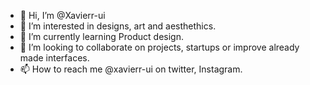 - 👋 Hi, I’m @Xavierr-ui
- 👀 I’m interested in designs, art and aesthethics.
- 🌱 I’m currently learning Product design.
- 💞️ I’m looking to collaborate on projects, startups or improve already made interfaces.
- 📫 How to reach me @xavierr-ui on twitter, Instagram.

<!---
Xavierr-ui/Xavierr-ui is a ✨ special ✨ repository because its `README.md` (this file) appears on your GitHub profile.
You can click the Preview link to take a look at your changes.
--->
